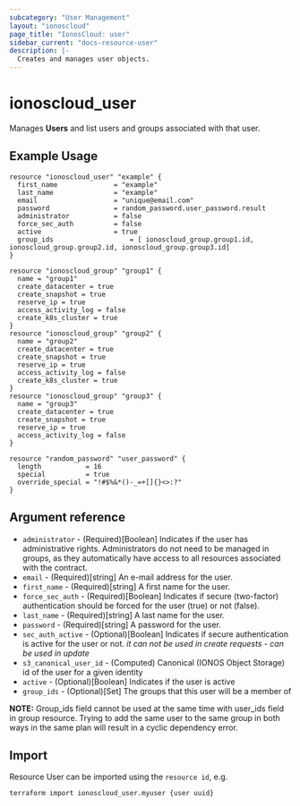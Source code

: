 ```yaml
---
subcategory: "User Management"
layout: "ionoscloud"
page_title: "IonosCloud: user"
sidebar_current: "docs-resource-user"
description: |-
  Creates and manages user objects.
---
```


# ionoscloud_user

Manages **Users** and list users and groups associated with that user.

## Example Usage

```hcl
resource "ionoscloud_user" "example" {
  first_name              = "example"
  last_name               = "example"
  email                   = "unique@email.com"
  password                = random_password.user_password.result
  administrator           = false
  force_sec_auth          = false
  active                  = true
  group_ids 		          = [ ionoscloud_group.group1.id, ionoscloud_group.group2.id, ionoscloud_group.group3.id]
}

resource "ionoscloud_group" "group1" {
  name = "group1"
  create_datacenter = true
  create_snapshot = true
  reserve_ip = true
  access_activity_log = false
  create_k8s_cluster = true
}
resource "ionoscloud_group" "group2" {
  name = "group2"
  create_datacenter = true
  create_snapshot = true
  reserve_ip = true
  access_activity_log = false
  create_k8s_cluster = true
}
resource "ionoscloud_group" "group3" {
  name = "group3"
  create_datacenter = true
  create_snapshot = true
  reserve_ip = true
  access_activity_log = false
}

resource "random_password" "user_password" {
  length           = 16
  special          = true
  override_special = "!#$%&*()-_=+[]{}<>:?"
}
```

## Argument reference

* `administrator` - (Required)[Boolean] Indicates if the user has administrative rights. Administrators do not need to be managed in groups, as they automatically have access to all resources associated with the contract.
* `email` - (Required)[string] An e-mail address for the user.
* `first_name` - (Required)[string] A first name for the user.
* `force_sec_auth` - (Required)[Boolean] Indicates if secure (two-factor) authentication should be forced for the user (true) or not (false).
* `last_name` - (Required)[string] A last name for the user.
* `password` - (Required)[string] A password for the user.
* `sec_auth_active` - (Optional)[Boolean] Indicates if secure authentication is active for the user or not. *it can not be used in create requests - can be used in update*
* `s3_canonical_user_id` - (Computed) Canonical (IONOS Object Storage) id of the user for a given identity
* `active` - (Optional)[Boolean] Indicates if the user is active
* `group_ids` - (Optional)[Set] The groups that this user will be a member of

**NOTE:** Group_ids field cannot be used at the same time with user_ids field in group resource. Trying to add the same user to the same group in both ways in the same plan will result in a cyclic dependency error.

## Import

Resource User can be imported using the `resource id`, e.g.

```shell
terraform import ionoscloud_user.myuser {user uuid}
```